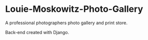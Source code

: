 # Louie-Moskowitz-Photo-Gallery
A professional photographers photo gallery and print store.

Back-end created with Django.
